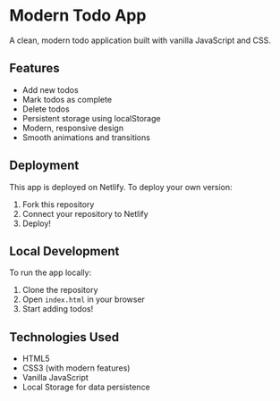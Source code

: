 # Modern Todo App

A clean, modern todo application built with vanilla JavaScript and CSS.

## Features

- Add new todos
- Mark todos as complete
- Delete todos
- Persistent storage using localStorage
- Modern, responsive design
- Smooth animations and transitions

## Deployment

This app is deployed on Netlify. To deploy your own version:

1. Fork this repository
2. Connect your repository to Netlify
3. Deploy!

## Local Development

To run the app locally:

1. Clone the repository
2. Open `index.html` in your browser
3. Start adding todos!

## Technologies Used

- HTML5
- CSS3 (with modern features)
- Vanilla JavaScript
- Local Storage for data persistence 